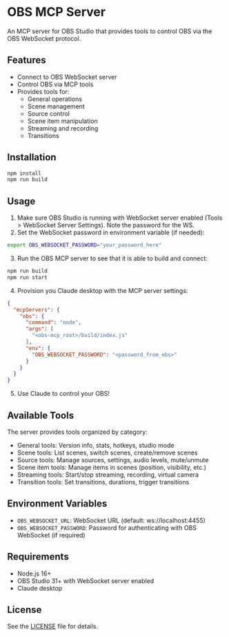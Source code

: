 # OBS MCP Server

An MCP server for OBS Studio that provides tools to control OBS via the OBS WebSocket protocol.

## Features

- Connect to OBS WebSocket server
- Control OBS via MCP tools
- Provides tools for:
  - General operations
  - Scene management
  - Source control
  - Scene item manipulation
  - Streaming and recording
  - Transitions

## Installation

```bash
npm install
npm run build
```

## Usage

1. Make sure OBS Studio is running with WebSocket server enabled (Tools > WebSocket Server Settings). Note the password for the WS.
2. Set the WebSocket password in environment variable (if needed):

```bash
export OBS_WEBSOCKET_PASSWORD="your_password_here"
```

3. Run the OBS MCP server to see that it is able to build and connect:

```bash
npm run build
npm run start
```

4. Provision you Claude desktop with the MCP server settings:

```json
{
  "mcpServers": {
    "obs": {
      "command": "node",
      "args": [
        "<obs-mcp_root>/build/index.js"
      ],
      "env": {
        "OBS_WEBSOCKET_PASSWORD": "<password_from_obs>"
      }
    }
  }
}
```

5. Use Claude to control your OBS!

## Available Tools

The server provides tools organized by category:

- General tools: Version info, stats, hotkeys, studio mode
- Scene tools: List scenes, switch scenes, create/remove scenes
- Source tools: Manage sources, settings, audio levels, mute/unmute
- Scene item tools: Manage items in scenes (position, visibility, etc.)
- Streaming tools: Start/stop streaming, recording, virtual camera
- Transition tools: Set transitions, durations, trigger transitions

## Environment Variables

- `OBS_WEBSOCKET_URL`: WebSocket URL (default: ws://localhost:4455)
- `OBS_WEBSOCKET_PASSWORD`: Password for authenticating with OBS WebSocket (if required)

## Requirements

- Node.js 16+
- OBS Studio 31+ with WebSocket server enabled
- Claude desktop

## License

See the [LICENSE](LICENSE) file for details.
